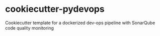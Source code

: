 # cookiecutter-pydevops
Cookiecutter template for a dockerized dev-ops pipeline with SonarQube code quality monitoring 
